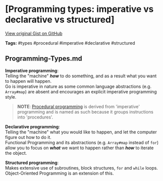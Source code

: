 # [Programming types: imperative vs declarative vs structured] 

[View original Gist on GitHub](https://gist.github.com/Integralist/0f773d286e0e3692a0aa)

**Tags:** #types #procedural #imperative #declarative #structured

## Programming-Types.md

**Imperative programming**:  
Telling the "machine" **_how_** to do something, and as a result what you want to happen will happen.  
Go is imperative in nature as some common language abstractions (e.g. `Array#map`) are absent and encourages an explicit imperative programming style.

> **NOTE**: [Procedural programming](https://en.wikipedia.org/wiki/Programming_paradigm) is derived from 'imperative' programming and is named as such because it groups instructions into 'procedures'.

**Declarative programming**:  
Telling the "machine" what you would like to happen, and let the computer figure out how to do it.  
Functional Programming and its abstractions (e.g. `Array#map` instead of `for`) allow you to focus on **_what_** we want to happen rather than **_how_** to iterate the object.

**Structured programming**:  
Makes extensive use of subroutines, block structures, `for` and `while` loops.  
Object-Oriented Programming is an extension of this.

